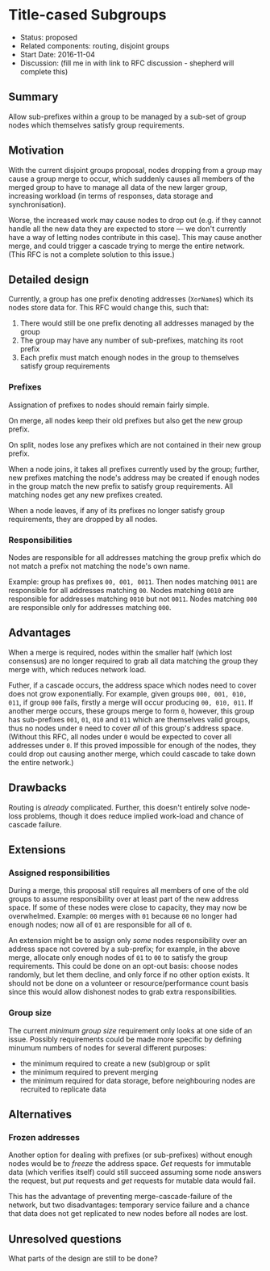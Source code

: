 # Title-cased Subgroups

- Status: proposed
- Related components: routing, disjoint groups
- Start Date: 2016-11-04
- Discussion: (fill me in with link to RFC discussion - shepherd will complete this) 

## Summary

Allow sub-prefixes within a group to be managed by a sub-set of group nodes which
themselves satisfy group requirements.

## Motivation

With the current disjoint groups proposal, nodes dropping from a group may
cause a group merge to occur, which suddenly causes all members of the merged
group to have to manage all data of the new larger group, increasing workload
(in terms of responses, data storage and synchronisation).

Worse, the increased work may cause nodes to drop out (e.g. if they cannot handle
all the new data they are expected to store — we don't currently have a way of letting
nodes contribute in this case). This may cause another merge, and could trigger
a cascade trying to merge the entire network. (This RFC is not a complete solution
to this issue.)

## Detailed design

Currently, a group has one prefix denoting addresses (`XorName`s) which its nodes
store data for. This RFC would change this, such that:

1.  There would still be one prefix denoting all addresses managed by the group
2.  The group may have any number of sub-prefixes, matching its root prefix
3.  Each prefix must match enough nodes in the group to themselves satisfy group
    requirements

### Prefixes

Assignation of prefixes to nodes should remain fairly simple.

On merge, all nodes keep their old prefixes but also get the new group prefix.

On split, nodes lose any prefixes which are not contained in their new group
prefix.

When a node joins, it takes all prefixes currently used by the group; further,
new prefixes matching the node's address may be created if enough nodes in
the group match the new prefix to satisfy group requirements. All matching nodes
get any new prefixes created.

When a node leaves, if any of its prefixes no longer satisfy group requirements,
they are dropped by all nodes.

### Responsibilities

Nodes are responsible for all addresses matching the group prefix which do not
match a prefix not matching the node's own name.

Example: group has prefixes `00, 001, 0011`. Then nodes matching `0011` are
responsible for all addresses matching `00`. Nodes matching `0010` are
responsible for addresses matching `0010` but not `0011`. Nodes matching
`000` are responsible only for addresses matching `000`.

## Advantages

When a merge is required, nodes within the smaller half (which lost consensus)
are no longer required to grab all data matching the group they merge with,
which reduces network load.

Futher, if a cascade occurs, the address space which nodes need to cover does
not grow exponentially. For example, given groups `000, 001, 010, 011`, if group
`000` fails, firstly a merge will occur producing `00, 010, 011`. If another merge
occurs, these groups merge to form `0`, however, this group has sub-prefixes `001`,
`01`, `010` and `011` which are themselves valid groups, thus no nodes under `0`
need to cover _all_ of this group's address space. (Without this RFC, all nodes
under `0` would be expected to cover all addresses under `0`. If this proved
impossible for enough of the nodes, they could drop out causing another merge,
which could cascade to take down the entire network.)

## Drawbacks

Routing is _already_ complicated. Further, this doesn't entirely solve node-loss
problems, though it does reduce implied work-load and chance of cascade failure.

## Extensions

### Assigned responsibilities

During a merge, this proposal still requires all members of one of the old
groups to assume responsibility over at least part of the new address space.
If some of these nodes were close to capacity, they may now be overwhelmed.
Example: `00` merges with `01` because `00` no longer had enough nodes; now
all of `01` are responsible for all of `0`.

An extension might be to assign only _some_ nodes responsibility over an address
space not covered by a sub-prefix; for example, in the above merge, allocate only
enough nodes of `01` to `00` to satisfy the group requirements. This could be
done on an opt-out basis: choose nodes randomly, but let them decline, and only
force if no other option exists. It should not be done on a volunteer or
resource/performance count basis since this would allow dishonest nodes to
grab extra responsibilities.

### Group size

The current *minimum group size* requirement only looks at one side of an issue.
Possibly requirements could be made more specific by defining minumum numbers
of nodes for several different purposes:

*   the minimum required to create a new (sub)group or split
*   the minimum required to prevent merging
*   the minimum required for data storage, before neighbouring nodes are recruited
    to replicate data

## Alternatives

### Frozen addresses

Another option for dealing with prefixes (or sub-prefixes) without enough nodes
would be to _freeze_ the address space. _Get_ requests for immutable data
(which verifies itself) could still succeed assuming some node answers the request,
but _put_ requests and _get_ requests for mutable data would fail.

This has the advantage of preventing merge-cascade-failure of the network, but
two disadvantages: temporary service failure and a chance that data does not get
replicated to new nodes before all nodes are lost.

## Unresolved questions

What parts of the design are still to be done?
